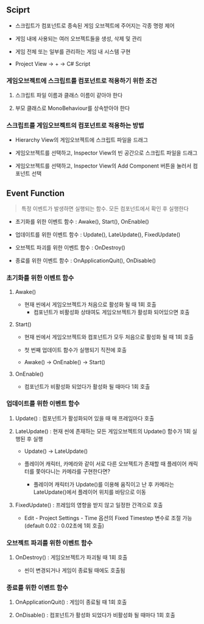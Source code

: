 ## Sciprt

- 스크립트가 컴포넌트로 종속된 게임 오브젝트에 주어지는 각종 명령 제어

- 게임 내에 사용되는 여러 오브젝트들을 생성, 삭제 및 관리

- 게임 전체 또는 일부를 관리하는 게임 내 시스템 구현

- Project View -> + -> C# Script



### 게임오브젝트에 스크립트를 컴포넌트로 적용하기 위한 조건

1. 스크립트 파일 이름과 클래스 이름이 같아야 한다

2. 부모 클래스로 MonoBehaviour를 상속받아야 한다



### 스크립트를 게임오브젝트의 컴포넌트로 적용하는 방법

- Hierarchy View의 게임오브젝트에 스크립트 파일을 드래그

- 게임오브젝트를 선택하고, Inspector View의 빈 공간으로 스크립트 파일을 드래그

- 게임오브젝트를 선택하고, Inspector View의 Add Component 버튼을 눌러서 컴포넌트 선택





## Event Function

> 특정 이벤트가 발생하면 실행되는 함수. 모든 컴포넌트에서 확인 후 실행한다

- 초기화를 위한 이벤트 함수 : Awake(), Start(), OnEnable()

- 업데이트를 위한 이벤트 함수 : Update(), LateUpdate(), FixedUpdate()

- 오브젝트 파괴를 위한 이벤트 함수 : OnDestroy()

- 종료를 위한 이벤트 함수 : OnApplicationQuit(), OnDisable()



### 초기화를 위한 이벤트 함수

1. Awake()
    - 현재 씬에서 게임오브젝트가 처음으로 활성화 될 때 1회 호출
        - 컴포넌트가 비활성화 상태여도 게임오브젝트가 활성화 되어있으면 호출



2. Start()
    - 현재 씬에서 게임오브젝트와 컴포넌트가 모두 처음으로 활성화 될 때 1회 호출

    - 첫 번째 업데이트 함수가 실행되기 직전에 호출

    - Awake() → OnEnable() → Start()



3. OnEnable()
    - 컴포넌트가 비활성화 되었다가 활성화 될 때마다 1회 호출






### 업데이트를 위한 이벤트 함수

1. Update() : 컴포넌트가 활성화되어 있을 때 매 프레임마다 호출



2. LateUpdate() : 현재 씬에 존재하는 모든 게임오브젝트의 Update() 함수가 1회 실행된 후 실행

    - Update() → LateUpdate()

    - 플레이어 캐릭터, 카메라와 같이 서로 다른 오브젝트가 존재할 때 플레이어 캐릭터를 쫓아다니는 카메라를 구현한다면?
        - 플레이어 캐릭터가 Update()를 이용해 움직이고 난 후 카메라는 LateUpdate()에서 플레이어 위치를 바탕으로 이동



3. FixedUpdate() : 프레임의 영향을 받지 않고 일정한 간격으로 호출

    - Edit - Project Settings - Time 옵션의 Fixed Timestep 변수로 조절 가능 (default 0.02 : 0.02초에 1회 호출)







### 오브젝트 파괴를 위한 이벤트 함수

1. OnDestroy() : 게임오브젝트가 파괴될 때 1회 호출

    - 씬이 변경되거나 게임이 종료될 때에도 호출됨







### 종료를 위한 이벤트 함수

1. OnApplicationQuit() : 게임이 종료될 때 1회 호출



2. OnDisable() : 컴포넌트가 활성화 되었다가 비활성화 될 때마다 1회 호출



